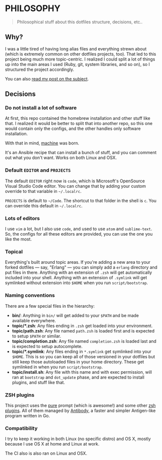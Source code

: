 # PHILOSOPHY

> Philosophical stuff about this dotfiles structure, decisions, etc..

## Why?

I was a little tired of having long alias files and everything strewn about
(which is extremely common on other dotfiles projects, too). That led to this
project being much more topic-centric. I realized I could split a lot of things
up into the main areas I used (Ruby, git, system libraries, and so on), so I
structured the project accordingly.

You can also [read my post on the subject](http://carlosbecker.com/posts/dotfiles-are-meant-to-be-forked).

## Decisions

### Do not install a lot of software

At first, this repo contained the homebrew installation and other stuff like
that. I realized it would be better to split that into another repo, so
this one would contain only the configs, and the other handles only software
installation.

With that in mind, [machine](http://github.com/valdemarjuniorr/machine) was born.

It's an Ansible recipe that can install a bunch of stuff, and you can comment
out what you don't want. Works on both Linux and OSX.

### Default `EDITOR` and `PROJECTS`

The default `EDITOR` right now is `code`, which is Microsoft's OpenSource
Visual Studio Code editor. You can change that by adding your custom
override to that variable in `~/.localrc`.

`PROJECTS` is default to `~/Code`. The shortcut to that folder in the shell
is `c`. You can override this default in `~/.localrc`.

### Lots of editors

I use `vim` a lot, but I also use `code`, and used to use `atom` and
`sublime-text`. So, the configs for all these editors are provided, you can
use the one you like the most.

### Topical

Everything's built around topic areas. If you're adding a new area to your
forked dotfiles — say, "Erlang" — you can simply add a `erlang` directory and
put files in there. Anything with an extension of `.zsh` will get automatically
included into your shell. Anything with an extension of `.symlink` will get
symlinked without extension into `$HOME` when you run `script/bootstrap`.

### Naming conventions

There are a few special files in the hierarchy:

- **bin/**: Anything in `bin/` will get added to your `$PATH` and be made
  available everywhere.
- **topic/\*.zsh**: Any files ending in `.zsh` get loaded into your
  environment.
- **topic/path.zsh**: Any file named `path.zsh` is loaded first and is
  expected to setup `$PATH` or similar.
- **topic/completion.zsh**: Any file named `completion.zsh` is loaded
  last and is expected to setup autocomplete.
- **topic/\*.symlink**: Any files ending in `*.symlink` get symlinked into
  your `$HOME`. This is so you can keep all of those versioned in your dotfiles
  but still keep those autoloaded files in your home directory. These get
  symlinked in when you run `script/bootstrap`.
- **topic/install.sh**: Any file with this name and with exec permission, will
ran at `bootstrap` and `dot_update` phase, and are expected to install plugins,
and stuff like that.

### ZSH plugins

This project uses the [pure][pure] prompt (which is awesome!) and some other
[zsh plugins](/antibody/bundles.txt). All of them managed by [Antibody][antibody],
a faster and simpler Antigen-like program written in Go.

[pure]: https://github.com/sindresorhus/pure
[antibody]: https://github.com/caarlos0/antibody

### Compatibility

I try to keep it working in both Linux (no specific distro) and OS X,
mostly because I use OS X at home and Linux at work.

The CI also is also ran on Linux and OSX.
